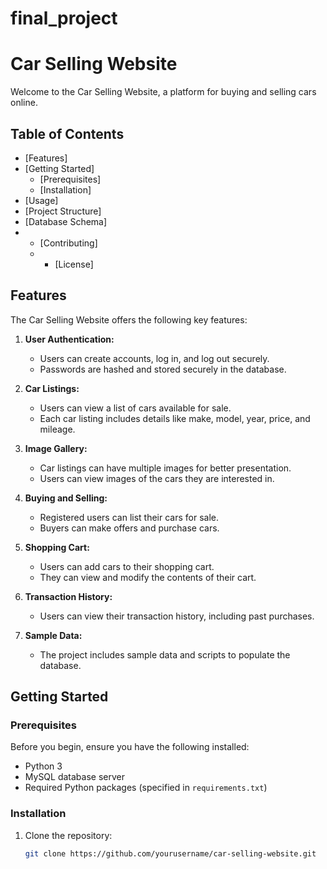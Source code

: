  # final_project
 # Car Selling Website

Welcome to the Car Selling Website, a platform for buying and selling cars online. 
## Table of Contents

- [Features]
- [Getting Started]
  - [Prerequisites]
  - [Installation]
- [Usage]
- [Project Structure]
- [Database Schema]
- - [Contributing]
  - - [License]

## Features

The Car Selling Website offers the following key features:

1. **User Authentication:**
   - Users can create accounts, log in, and log out securely.
   - Passwords are hashed and stored securely in the database.

2. **Car Listings:**
   - Users can view a list of cars available for sale.
   - Each car listing includes details like make, model, year, price, and mileage.

3. **Image Gallery:**
   - Car listings can have multiple images for better presentation.
   - Users can view images of the cars they are interested in.

4. **Buying and Selling:**
   - Registered users can list their cars for sale.
   - Buyers can make offers and purchase cars.

5. **Shopping Cart:**
   - Users can add cars to their shopping cart.
   - They can view and modify the contents of their cart.

6. **Transaction History:**
   - Users can view their transaction history, including past purchases.

7. **Sample Data:**
   - The project includes sample data and scripts to populate the database.

## Getting Started

### Prerequisites

Before you begin, ensure you have the following installed:

- Python 3
- MySQL database server
- Required Python packages (specified in `requirements.txt`)

### Installation

1. Clone the repository:

   ```bash
   git clone https://github.com/yourusername/car-selling-website.git
